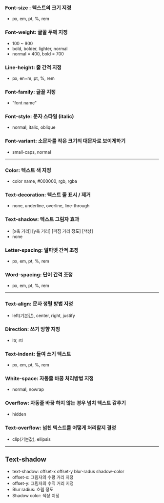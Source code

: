 ### Font-size : 텍스트의 크기 지정
  - px, em, pt, %, rem
### Font-weight: 글꼴 두께 지정
  - 100 ~ 900
  - bold, bolder, lighter, normal
  - normal = 400, bold = 700
### Line-height: 줄 간격 지정
  - px, en=m, pt, %, rem
### Font-family: 글꼴 지정
  - "font name"
### Font-style: 문자 스타일 (italic)
  - normal, italic, oblique
### Font-variant: 소문자를 작은 크기의 대문자로 보이게하기
  - small-caps, normal
<hr>

### Color: 텍스트 색 지정
  - color name, #000000, rgb, rgba
### Text-decoration: 텍스트 줄 표시 / 제거
  - none, underline, overline, line-through
### Text-shadow: 텍스트 그림자 효과
  - [x축 거리] [y축 거리] [퍼짐 거리 정도] [색상]
  - none
### Letter-spacing: 알파벳 간격 조정
  - px, em, pt, %, rem
### Word-spacing: 단어 간격 조정
  - px, em, pt, %, rem
<hr>

### Text-align: 문자 정렬 방법 지정
  - left(기본값), center, right, justify
### Direction: 쓰기 방향 지정
  - ltr, rtl
### Text-indent: 들여 쓰기 텍스트
  - px, em, pt, %, rem
### White-space: 자동줄 바꿈 처리방법 지정
  - normal, nowrap
### Overflow: 자동줄 바꿈 하지 않는 경우 넘치 텍스트 감추기
  - hidden
### Text-overflow: 넘친 텍스트를 어떻게 처리할지 결정
  - clip(기본값), ellipsis
<hr>

## Text-shadow
  - text-shadow: offset-x offset-y blur-radus shadow-color
  - offset-x: 그림자의 수평 거리 지정
  - offset-y: 그림자의 수직 거리 지정
  - Blur radius: 흐림 정도
  - Shadow color: 색상 지정